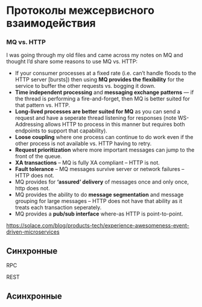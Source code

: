 # Протоколы межсервисного взаимодействия

### MQ vs. HTTP

I was going through my old files and came across my notes on MQ and thought I’d share some reasons to use MQ vs. HTTP:

- If your consumer processes at a fixed rate (i.e. can’t handle floods to the HTTP server [bursts]) then using **MQ provides the flexibility** for the service to buffer the other requests vs. bogging it down.
- **Time independent processing** and **messaging exchange patterns** — if the thread is performing a fire-and-forget, then MQ is better suited for that pattern vs. HTTP.
- **Long-lived processes are better suited for MQ** as you can send a request and have a seperate thread listening for responses (note WS-Addressing allows HTTP to process in this manner but requires both endpoints to support that capability).
- **Loose coupling** where one process can continue to do work even if the other process is not available vs. HTTP having to retry.
- **Request prioritization** where more important messages can jump to the front of the queue.
- **XA transactions** – MQ is fully XA compliant – HTTP is not.
- **Fault tolerance** – MQ messages survive server or network failures – HTTP does not.
- MQ provides for **‘assured’ delivery** of messages once and only once, http does not.
- MQ provides the ability to do **message segmentation** and message grouping for large messages – HTTP does not have that ability as it treats each transaction seperately.
- MQ provides a **pub/sub interface** where-as HTTP is point-to-point.

https://solace.com/blog/products-tech/experience-awesomeness-event-driven-microservices

## Синхронные

RPC

REST

## Асинхронные



